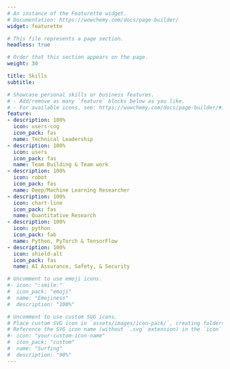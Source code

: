 ```yaml
---
# An instance of the Featurette widget.
# Documentation: https://wowchemy.com/docs/page-builder/
widget: featurette

# This file represents a page section.
headless: true

# Order that this section appears on the page.
weight: 30

title: Skills
subtitle:

# Showcase personal skills or business features.
# - Add/remove as many `feature` blocks below as you like.
# - For available icons, see: https://wowchemy.com/docs/page-builder/#icons
feature:
- description: 100%
  icon: users-cog
  icon_pack: fas
  name: Technical Leadership
- description: 100%
  icon: users
  icon_pack: fas
  name: Team Building & Team work
- description: 100% 
  icon: robot
  icon_pack: fas
  name: Deep/Machine Learning Researcher
- description: 100%
  icon: chart-line
  icon_pack: fas
  name: Quantitative Research
- description: 100%
  icon: python
  icon_pack: fab
  name: Python, PyTorch & TensorFlow
- description: 100%
  icon: shield-alt
  icon_pack: fas
  name: AI Assurance, Safety, & Security

# Uncomment to use emoji icons.
#- icon: ":smile:"
#  icon_pack: "emoji"
#  name: "Emojiness"
#  description: "100%"  

# Uncomment to use custom SVG icons.
# Place custom SVG icon in `assets/images/icon-pack/`, creating folders if necessary.
# Reference the SVG icon name (without `.svg` extension) in the `icon` field.
#- icon: "your-custom-icon-name"
#  icon_pack: "custom"
#  name: "Surfing"
#  description: "90%"
---
```

